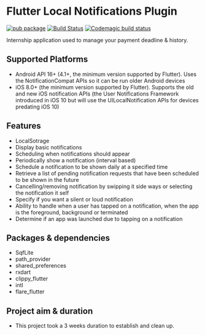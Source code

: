 # Flutter Local Notifications Plugin

[![pub package](https://img.shields.io/pub/v/flutter_local_notifications.svg)](https://pub.dartlang.org/packages/flutter_local_notifications)
[![Build Status](https://api.cirrus-ci.com/github/MaikuB/flutter_local_notifications.svg)](https://cirrus-ci.com/github/MaikuB/flutter_local_notifications/master)
[![Codemagic build status](https://api.codemagic.io/apps/5d679aeb589eba1ae9a6a273/5d679aeb589eba1ae9a6a272/status_badge.svg)](https://codemagic.io/apps/5d679aeb589eba1ae9a6a273/5d679aeb589eba1ae9a6a272/latest_build)

Internship application used to manage your payment deadline & history. 

## Supported Platforms
* Android API 16+ (4.1+, the minimum version supported by Flutter). Uses the NotificationCompat APIs so it can be run older Android devices
* iOS 8.0+ (the minimum version supported by Flutter). Supports the old and new iOS notification APIs (the User Notifications Framework introduced in iOS 10 but will use the UILocalNotification APIs for devices predating iOS 10)

## Features

* LocalSotrage
* Display basic notifications
* Scheduling when notifications should appear
* Periodically show a notification (interval based)
* Schedule a notification to be shown daily at a specified time
* Retrieve a list of pending notification requests that have been scheduled to be shown in the future
* Cancelling/removing notification by swipping it side ways or selecting the notification it self
* Specify if you want a silent or loud notification
* Ability to handle when a user has tapped on a notification, when the app is the foreground, background or terminated
* Determine if an app was launched due to tapping on a notification

## Packages & dependencies

* SqfLite
* path_provider
* shared_preferences
* rxdart
* clippy_flutter
* intl
* flare_flutter


## Project aim & duration

* This project took a 3 weeks duration to establish and clean up.
